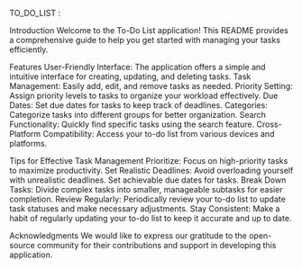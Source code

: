 
TO_DO_LIST :

Introduction
Welcome to the To-Do List application! This README provides a comprehensive guide to help you get started with managing your tasks efficiently.

Features
User-Friendly Interface: The application offers a simple and intuitive interface for creating, updating, and deleting tasks.
Task Management: Easily add, edit, and remove tasks as needed.
Priority Setting: Assign priority levels to tasks to organize your workload effectively.
Due Dates: Set due dates for tasks to keep track of deadlines.
Categories: Categorize tasks into different groups for better organization.
Search Functionality: Quickly find specific tasks using the search feature.
Cross-Platform Compatibility: Access your to-do list from various devices and platforms.

Tips for Effective Task Management
Prioritize: Focus on high-priority tasks to maximize productivity.
Set Realistic Deadlines: Avoid overloading yourself with unrealistic deadlines. Set achievable due dates for tasks.
Break Down Tasks: Divide complex tasks into smaller, manageable subtasks for easier completion.
Review Regularly: Periodically review your to-do list to update task statuses and make necessary adjustments.
Stay Consistent: Make a habit of regularly updating your to-do list to keep it accurate and up to date.

Acknowledgments
We would like to express our gratitude to the open-source community for their contributions and support in developing this application.
